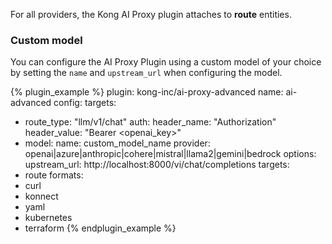 
For all providers, the Kong AI Proxy plugin attaches to **route** entities.

### Custom model

You can configure the AI Proxy Plugin using a custom model of your choice by setting the `name` and `upstream_url` when configuring the model. 

<!--vale off-->
{% plugin_example %}
plugin: kong-inc/ai-proxy-advanced
name: ai-advanced
config:
  targets:
  - route_type: "llm/v1/chat"
    auth:
      header_name: "Authorization"
      header_value: "Bearer <openai_key>"
  - model:
      name: custom_model_name
      provider: openai|azure|anthropic|cohere|mistral|llama2|gemini|bedrock
      options:
        upstream_url: http://localhost:8000/vi/chat/completions
targets:
  - route
formats:
  - curl
  - konnect
  - yaml
  - kubernetes
  - terraform
{% endplugin_example %}
<!--vale on-->
